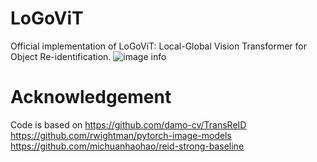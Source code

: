 # LoGoViT
Official implementation of LoGoViT: Local-Global Vision Transformer for Object Re-identification.
![image info](.framework.png)
# Acknowledgement
Code is based on 
https://github.com/damo-cv/TransReID \
https://github.com/rwightman/pytorch-image-models \
https://github.com/michuanhaohao/reid-strong-baseline
